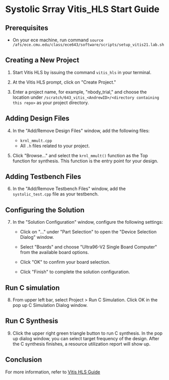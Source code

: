 # Systolic Srray Vitis_HLS Start Guide

## Prerequisites
- On your ece machine, run command `source /afs/ece.cmu.edu/class/ece643/software/scripts/setup_vitis21.lab.sh`
  
## Creating a New Project

1. Start Vitis HLS by issuing the command `vitis_hls` in your terminal.

2. At the Vitis HLS prompt, click on "Create Project."

3. Enter a project name, for example, "nbody_trial," and choose the location under `/scratch/643_vitis_<AndrewID>/<directory containing this repo>` as your project directory.

## Adding Design Files

4. In the "Add/Remove Design Files" window, add the following files:
   - `krnl_mmult.cpp`
   - All `.h` files related to your project.

5. Click "Browse..." and select the `krnl_mmult()` function as the Top function for synthesis. This function is the entry point for your design.

## Adding Testbench Files

6. In the "Add/Remove Testbench Files" window, add the `systolic_test.cpp` file as your testbench.

## Configuring the Solution

7. In the "Solution Configuration" window, configure the following settings:

   - Click on "..." under "Part Selection" to open the "Device Selection Dialog" window.

   - Select "Boards" and choose "Ultra96-V2 Single Board Computer" from the available board options.

   - Click "OK" to confirm your board selection.

   - Click "Finish" to complete the solution configuration.

## Run C simulation

8. From upper left bar, select Project > Run C Simulation. Click OK in the pop up C Simulation Dialog window.

## Run C Synthesis
9. Click the upper right green triangle button to run C synthesis. In the pop up dialog window, you can select target frequency of the design.
    After the C synthesis finishes, a resource utilization report will show up.
   
## Conclusion
For more information, refer to [Vitis HLS Guide](https://xilinx.github.io/Vitis-Tutorials/2021-1/build/html/docs/Getting_Started/Vitis_HLS/Getting_Started_Vitis_HLS.html)
